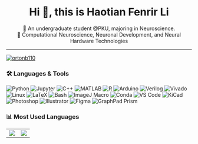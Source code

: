 <h1 align="center">Hi 👋, this is Haotian Fenrir Li</h1>
<p align="center">
  🧠 An undergraduate student @PKU, majoring in Neuroscience.<br>
  🚀 Computational Neuroscience, Neuronal Development, and Neural Hardware Technologies
</p>

---

<p align="left"> <a href="https://github.com/ryo-ma/github-profile-trophy"><img src="https://github-profile-trophy.vercel.app/?username=lhtPeking" alt="ortonb110" /></a> </p>

### 🛠️ Languages & Tools


![Python](https://img.shields.io/badge/-Python-000?&logo=Python)
![Jupyter](https://img.shields.io/badge/-Jupyter-000?&logo=jupyter&logoColor=F37626)
![C++](https://img.shields.io/badge/-C++-000?&logo=c%2b%2b&logoColor=00599C)
![MATLAB](https://img.shields.io/badge/-MATLAB-000?&logo=mathworks&logoColor=0076A8)
![R](https://img.shields.io/badge/-R-000?&logo=r&logoColor=276DC3)
![Arduino](https://img.shields.io/badge/-Arduino-000?&logo=arduino&logoColor=00979D)
![Verilog](https://img.shields.io/badge/-Verilog-000?&logo=verilog&logoColor=ED1C24)
![Vivado](https://img.shields.io/badge/-Vivado-000?&logo=xilinx&logoColor=F6B400)
![Linux](https://img.shields.io/badge/-Linux-000?&logo=linux&logoColor=FCC624)
![LaTeX](https://img.shields.io/badge/-LaTeX-000?&logo=latex&logoColor=008080)
![Bash](https://img.shields.io/badge/-Bash-000?&logo=gnubash&logoColor=white)
![ImageJ Macro](https://img.shields.io/badge/-ImageJ%20Macro-000?&logo=ImageJ&logoColor=white)
![Conda](https://img.shields.io/badge/-Conda-000?&logo=anaconda&logoColor=44A833)
![VS Code](https://img.shields.io/badge/-VS%20Code-000?&logo=visualstudiocode&logoColor=007ACC)
![KiCad](https://img.shields.io/badge/-KiCad-000?&logo=kicad&logoColor=314CB6)
![Photoshop](https://img.shields.io/badge/-Photoshop-000?&logo=adobephotoshop&logoColor=31A8FF)
![Illustrator](https://img.shields.io/badge/-Illustrator-000?&logo=adobeillustrator&logoColor=FF9A00)
![Figma](https://img.shields.io/badge/-Figma-000?&logo=figma&logoColor=F24E1E)
![GraphPad Prism](https://img.shields.io/badge/-Prism-000?&logo=graphpad-prism&logoColor=00B5F8)

### 📊 Most Used Languages

<table>
  <tr>
    <td>
      <img src="https://github-readme-stats.vercel.app/api/top-langs/?username=lhtPeking&layout=compact&langs_count=10&theme=default" />
    </td>
    <td>
      <img src="https://streak-stats.demolab.com?user=lhtPeking&theme=default" />
    </td>
  </tr>
</table>


